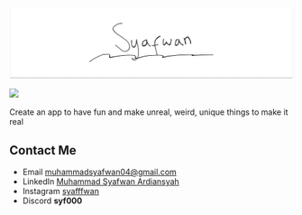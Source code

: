 ![Syafwan](assets/github-banner.png)

![](https://komarev.com/ghpvc/?username=Syafwan000&color=grey&style=for-the-badge)

<p>Create an app to have fun and make unreal, weird, unique things to make it real</p>

<h2>Contact Me</h2>
<ul>
  <li>Email <a href="mailto:muhammadsyafwan04@gmail.com">muhammadsyafwan04@gmail.com</a></li>
  <li>LinkedIn <a href="https://www.linkedin.com/in/muhammad-syafwan-ardiansyah-843067214/" target="_blank">Muhammad Syafwan Ardiansyah</a></li>
  <li>Instagram <a href="https://www.instagram.com/syafffwan/" target="_blank">syafffwan</a></li>
  <li>Discord <b>syf000</b></li>
</ul>
